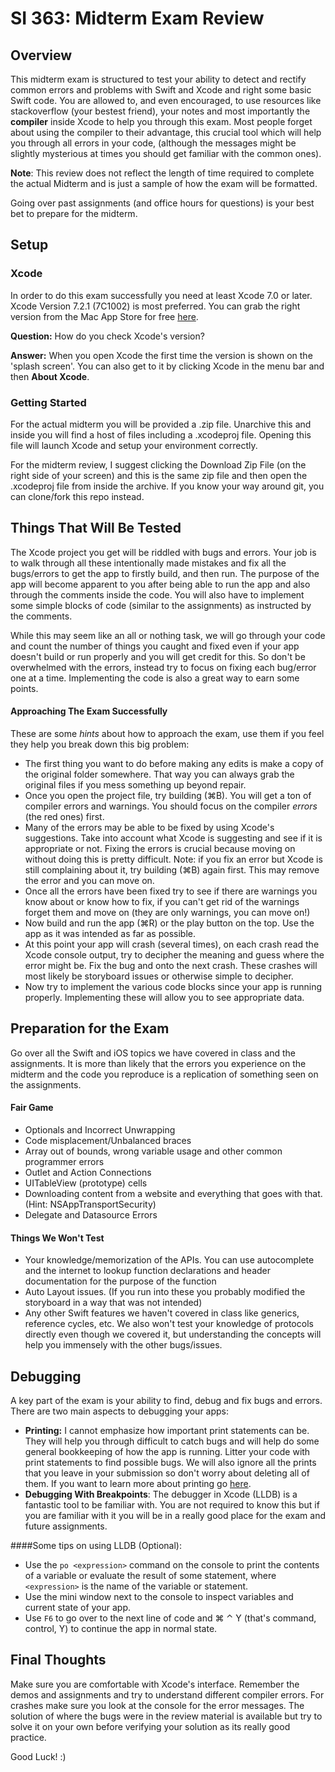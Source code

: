 # SI 363: Midterm Exam Review

## Overview

This midterm exam is structured to test your ability to detect and rectify common errors and problems with Swift and Xcode and right some basic Swift code. You are allowed to, and even encouraged, to use resources like stackoverflow (your bestest friend), your notes and most importantly the **compiler** inside Xcode to help you through this exam. Most people forget about using the compiler to their advantage, this crucial tool which will help you through all errors in your code, (although the messages might be slightly mysterious at times you should get familiar with the common ones).

**Note**: This review does not reflect the length of time required to complete the actual Midterm and is just a sample of how the exam will be formatted.

Going over past assignments (and office hours for questions) is your best bet to prepare for the midterm.

## Setup


### Xcode
In order to do this exam successfully you need at least Xcode 7.0 or later. Xcode Version 7.2.1 (7C1002) is most preferred. You can grab the right version from the Mac App Store for free [here](https://itunes.apple.com/us/app/xcode/id497799835?ls=1&mt=12). 

**Question:** How do you check Xcode's version?

**Answer:** When you open Xcode the first time the version is shown on the 'splash screen'. You can also get to it by clicking Xcode in the menu bar and then **About Xcode**.

### Getting Started

For the actual midterm you will be provided a .zip file. Unarchive this and inside you will find a host of files including a .xcodeproj file. Opening this file will launch Xcode and setup your environment correctly. 

For the midterm review, I suggest clicking the Download Zip File (on the right side of your screen) and this is the same zip file and then open the .xcodeproj file from inside the archive. If you know your way around git, you can clone/fork this repo instead.

## Things That Will Be Tested
The Xcode project you get will be riddled with bugs and errors. Your job is to walk through all these intentionally made mistakes and fix all the bugs/errors to get the app to firstly build, and then run. The purpose of the app will become apparent to you after being able to run the app and also through the comments inside the code. You will also have to implement some simple blocks of code (similar to the assignments) as instructed by the comments. 

While this may seem like an all or nothing task, we will go through your code and count the number of things you caught and fixed even if your app doesn't build or run properly and you will get credit for this. So don't be overwhelmed with the errors, instead try to focus on fixing each bug/error one at a time. Implementing the code is also a great way to earn some points.

#### Approaching The Exam Successfully
These are some *hints* about how to approach the exam, use them if you feel they help you break down this big problem:
- The first thing you want to do before making any edits is make a copy of the original folder somewhere. That way you can always grab the original files if you mess something up beyond repair. 
- Once you open the project file, try building (⌘B). You will get a ton of compiler errors and warnings. You should focus on the compiler *errors* (the red ones) first.
- Many of the errors may be able to be fixed by using Xcode's suggestions. Take into account what Xcode is suggesting and see if it is appropriate or not. Fixing the errors is crucial because moving on without doing this is pretty difficult. Note: if you fix an error but Xcode is still complaining about it, try building (⌘B) again first. This may remove the error and you can move on.
- Once all the errors have been fixed try to see if there are warnings you know about or know how to fix, if you can't get rid of the warnings forget them and move on (they are only warnings, you can move on!)
- Now build and run the app (⌘R) or the play button on the top. Use the app as it was intended as far as possible.
- At this point your app will crash (several times), on each crash read the Xcode console output, try to decipher the meaning and guess where the error might be. Fix the bug and onto the next crash. These crashes will most likely be storyboard issues or otherwise simple to decipher.
- Now try to implement the various code blocks since your app is running properly. Implementing these will allow you to see appropriate data.

## Preparation for the Exam

Go over all the Swift and iOS topics we have covered in class and the assignments. It is more than likely that the errors you experience on the midterm and the code you reproduce is a replication of something seen on the assignments.

#### Fair Game
- Optionals and Incorrect Unwrapping
- Code misplacement/Unbalanced braces
- Array out of bounds, wrong variable usage and other common programmer errors
- Outlet and Action Connections
- UITableView (prototype) cells
- Downloading content from a website and everything that goes with that. (Hint: NSAppTransportSecurity)
- Delegate and Datasource Errors

#### Things We Won't Test
- Your knowledge/memorization of the APIs. You can use autocomplete and the internet to lookup function declarations and header documentation for the purpose of the function
- Auto Layout issues. (If you run into these you probably modified the storyboard in a way that was not intended)
- Any other Swift features we haven't covered in class like generics, reference cycles, etc. We also won't test your knowledge of protocols directly even though we covered it, but understanding the concepts will help you immensely with the other bugs/issues.

## Debugging

A key part of the exam is your ability to find, debug and fix bugs and errors.
There are two main aspects to debugging your apps:
- **Printing:** I cannot emphasize how important print statements can be. They will help you through difficult to catch bugs and will help do some general bookkeeping of how the app is running. Litter your code with print statements to find possible bugs. We will also ignore all the prints that you leave in your submission so don't worry about deleting all of them. If you want to learn more about printing go [here](https://developer.apple.com/library/ios/documentation/Swift/Reference/Swift_StandardLibrary_Functions/index.html#//apple_ref/swift/func/s:FSs5printFTGSaP__9separatorSS10terminatorSS_T_).
- **Debugging With Breakpoints**: The debugger in Xcode (LLDB) is a fantastic tool to be familiar with. You are not required to know this but if you are familiar with it you will be in a really good place for the exam and future assignments. 

####Some tips on using LLDB (Optional):
- Use the `po <expression>` command on the console to print the contents of a variable or evaluate the result of some statement, where `<expression>` is the name of the variable or statement.
- Use the mini window next to the console to inspect variables and current state of your app.
- Use `F6` to go over to the next line of code and ⌘ ⌃ Y (that's command, control, Y) to continue the app in normal state.

## Final Thoughts
Make sure you are comfortable with Xcode's interface. Remember the demos and assignments and try to understand different compiler errors. For crashes make sure you look at the console
for the error messages. 
The solution of where the bugs were in the review material is available but try to solve it on your own before verifying your solution as its really good practice.

Good Luck!  :)

